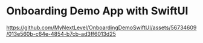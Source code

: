 # Onboarding Demo App with SwiftUI


https://github.com/MyNextLevel/OnboardingDemoSwiftUI/assets/56734609/013e560b-c64e-4854-b7cb-ad3ff6013d25

